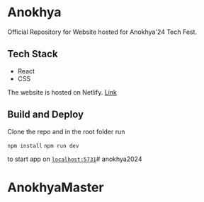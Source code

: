 # Anokhya

Official Repository for Website hosted for Anokhya'24 Tech Fest.

## Tech Stack
- React
- CSS

The website is hosted on Netlify. [Link](https://anokhya.netlify.app/)

## Build and Deploy

Clone the repo and in the root folder run

`npm install`
`npm run dev`

to start app on [`localhost:5731`](localhost:5173)# anokhya2024
# AnokhyaMaster
